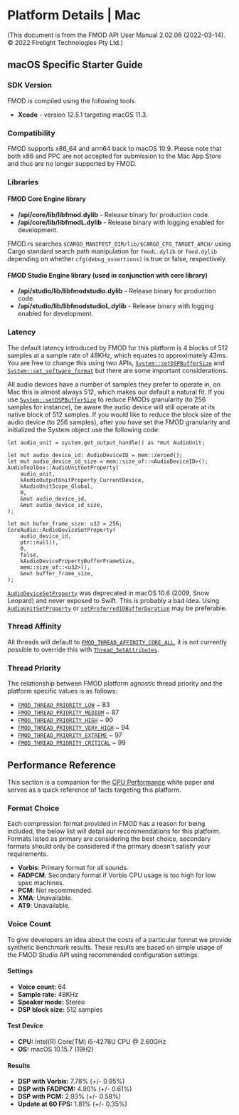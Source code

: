 # Platform Details | Mac

(This document is from the FMOD API User Manual 2.02.06 (2022-03-14). © 2022 Firelight Technologies Pty Ltd.)
<!-- This markdown is generated by docgen. Do not edit by hand. -->

  ## macOS Specific Starter Guide

 ### SDK Version

 FMOD is compiled using the following tools.

  - **Xcode** - version 12.5.1 targeting macOS 11.3.
 
 ### Compatibility

 FMOD supports x86_64 and arm64 back to macOS 10.9. Please note that both x86 and PPC are not accepted for submission to the Mac App Store and thus are no longer supported by FMOD.

 ### Libraries

 #### FMOD Core Engine library

  - **/api/core/lib/libfmod.dylib** - Release binary for production code.
 - **/api/core/lib/libfmodL.dylib** - Release binary with logging enabled for development.
 
 
<pre class="ignore" style="white-space:normal;font:inherit;">
FMOD.rs searches <code>$CARGO_MANIFEST_DIR/lib/$CARGO_CFG_TARGET_ARCH/</code>
using Cargo standard search path manipulation for <code>fmodL.dylib</code> or
<code>fmod.dylib</code> depending on whether <code>cfg(debug_assertions)</code>
is true or false, respectively.
</pre>

#### FMOD Studio Engine library (used in conjunction with core library)

  - **/api/studio/lib/libfmodstudio.dylib** - Release binary for production code.
 - **/api/studio/lib/libfmodstudioL.dylib** - Release binary with logging enabled for development.
 
 ### Latency

 The default latency introduced by FMOD for this platform is 4 blocks of 512 samples at a sample rate of 48KHz, which equates to approximately 43ms. You are free to change this using two APIs, [`System::setDSPBufferSize`](System::setDSPBufferSize "Sets the buffer size for the FMOD software mixing engine.") and [`System::set_software_format`](System::set_software_format "Sets the output format for the software mixer.") but there are some important considerations.

 All audio devices have a number of samples they prefer to operate in, on Mac this is almost always 512, which makes our default a natural fit. If you use [`System::setDSPBufferSize`](System::setDSPBufferSize "Sets the buffer size for the FMOD software mixing engine.") to reduce FMODs granularity (to 256 samples for instance), be aware the audio device will still operate at its native block of 512 samples. If you would like to reduce the block size of the audio device (to 256 samples), after you have set the FMOD granularity and initialized the System object use the following code:


```rust,ignore
let audio_unit = system.get_output_handle() as *mut AudioUnit;

let mut audio_device_id: AudioDeviceID = mem::zeroed();
let mut audio_device_id_size = mem::size_of::<AudioDeviceID>();
AudioToolbox::AudioUnitGetProperty(
    audio_unit,
    kAudioOutputUnitProperty_CurrentDevice,
    kAudioUnitScope_Global,
    0,
    &mut audio_device_id,
    &mut audio_device_id_size,
);

let mut bufer_frame_size: u32 = 256;
CoreAudio::AudioDeviceSetProperty(
    audio_device_id,
    ptr::null(),
    0,
    false,
    kAudioDevicePropertyBufferFrameSize,
    mem::size_of::<u32>(),
    &mut buffer_frame_size,
);
```

<pre class="ignore" style="white-space:normal;font:inherit;">
<a href="https://developer.apple.com/documentation/coreaudio/1580742-audiodevicesetproperty?language=objc"><code>AudioDeviceSetProperty</code></a>
was deprecated in macOS 10.6 (2009, Snow Leopard) and never exposed to Swift.
This is probably a bad idea. Using <a href="https://developer.apple.com/documentation/audiotoolbox/1440371-audiounitsetproperty/"><code>AudioUnitSetProperty</code></a>
or <a href="https://developer.apple.com/documentation/avfaudio/avaudiosession/1616589-setpreferrediobufferduration"><code>setPreferredIOBufferDuration</code></a>
may be preferable.
</pre>


 ### Thread Affinity

 All threads will default to [`FMOD_THREAD_AFFINITY_CORE_ALL`](FMOD_THREAD_AFFINITY_CORE_ALL ""), it is not currently possible to override this with [`Thread_SetAttributes`](Thread_SetAttributes "Specify the affinity, priority and stack size for all FMOD created threads.").

 ### Thread Priority

 The relationship between FMOD platform agnostic thread priority and the platform specific values is as follows:

  - [`FMOD_THREAD_PRIORITY_LOW`](FMOD_THREAD_PRIORITY_LOW "") ~ 83
 - [`FMOD_THREAD_PRIORITY_MEDIUM`](FMOD_THREAD_PRIORITY_MEDIUM "") ~ 87
 - [`FMOD_THREAD_PRIORITY_HIGH`](FMOD_THREAD_PRIORITY_HIGH "") ~ 90
 - [`FMOD_THREAD_PRIORITY_VERY_HIGH`](FMOD_THREAD_PRIORITY_VERY_HIGH "") ~ 94
 - [`FMOD_THREAD_PRIORITY_EXTREME`](FMOD_THREAD_PRIORITY_EXTREME "") ~ 97
 - [`FMOD_THREAD_PRIORITY_CRITICAL`](FMOD_THREAD_PRIORITY_CRITICAL "") ~ 99
 
 ## Performance Reference

 This section is a companion for the [CPU Performance](<https://fmod.com/resources/documentation-api?version=2.02&page=white-papers-cpu-performance.html>) white paper and serves as a quick reference of facts targeting this platform.

 ### Format Choice

 Each compression format provided in FMOD has a reason for being included, the below list will detail our recommendations for this platform. Formats listed as primary are considering the best choice, secondary formats should only be considered if the primary doesn't satisfy your requirements.

  - **Vorbis**: Primary format for all sounds.
 - **FADPCM**: Secondary format if Vorbis CPU usage is too high for low spec machines.
 - **PCM**: Not recommended.
 - **XMA**: Unavailable.
 - **AT9**: Unavailable.
 
 ### Voice Count

 To give developers an idea about the costs of a particular format we provide synthetic benchmark results. These results are based on simple usage of the FMOD Studio API using recommended configuration settings.

 #### Settings

  - **Voice count:** 64
 - **Sample rate:** 48KHz
 - **Speaker mode:** Stereo
 - **DSP block size:** 512 samples
 
 #### Test Device

  - **CPU:** Intel(R) Core(TM) i5-4278U CPU @ 2.60GHz
 - **OS:** macOS 10.15.7 (19H2)
 
 #### Results

  - **DSP with Vorbis:** 7.78% (+/- 0.95%)
 - **DSP with FADPCM:** 4.90% (+/- 0.61%)
 - **DSP with PCM:** 2.93% (+/- 0.58%)
 - **Update at 60 FPS:** 1.81% (+/- 0.35%)
 
